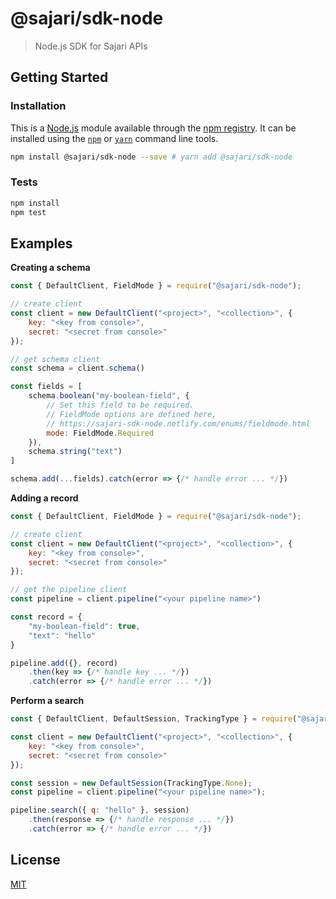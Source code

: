 # @sajari/sdk-node

> Node.js SDK for Sajari APIs

## Getting Started

### Installation

This is a [Node.js](https://nodejs.org/) module available through the
[npm registry](https://www.npmjs.com/). It can be installed using the
[`npm`](https://docs.npmjs.com/getting-started/installing-npm-packages-locally)
or [`yarn`](https://yarnpkg.com/en/) command line tools.

```sh
npm install @sajari/sdk-node --save # yarn add @sajari/sdk-node
```

### Tests

```sh
npm install
npm test
```

## Examples

**Creating a schema**
```js
const { DefaultClient, FieldMode } = require("@sajari/sdk-node");

// create client
const client = new DefaultClient("<project>", "<collection>", {
	key: "<key from console>",
	secret: "<secret from console>"
});

// get schema client
const schema = client.schema()

const fields = [
	schema.boolean("my-boolean-field", {
		// Set this field to be required.
		// FieldMode options are defined here,
		// https://sajari-sdk-node.netlify.com/enums/fieldmode.html
		mode: FieldMode.Required 
	}),
	schema.string("text")
]

schema.add(...fields).catch(error => {/* handle error ... */})
```

**Adding a record**
```js
const { DefaultClient, FieldMode } = require("@sajari/sdk-node");

// create client
const client = new DefaultClient("<project>", "<collection>", {
	key: "<key from console>",
	secret: "<secret from console>"
});

// get the pipeline client
const pipeline = client.pipeline("<your pipeline name>")

const record = {
	"my-boolean-field": true,
	"text": "hello"
}

pipeline.add({}, record)
	.then(key => {/* handle key ... */})
	.catch(error => {/* handle error ... */})
```

**Perform a search**
```js
const { DefaultClient, DefaultSession, TrackingType } = require("@sajari/sdk-node");

const client = new DefaultClient("<project>", "<collection>", {
	key: "<key from console>",
	secret: "<secret from console>"
});

const session = new DefaultSession(TrackingType.None);
const pipeline = client.pipeline("<your pipeline name>");

pipeline.search({ q: "hello" }, session)
	.then(response => {/* handle response ... */})
	.catch(error => {/* handle error ... */})
```


## License

[MIT](LICENSE)
